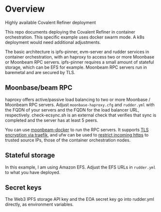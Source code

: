 # Overview

Highly available Covalent Refiner deployment

This repo documents deploying the Covalent Refiner in container orchestration. This specific example uses docker swarm mode. A k8s deployment would need additional adjustments.

The basic architecture is ipfs-pinner, evm-server and rudder services in container orchestration, with an haproxy to access two or more Moonbase or Moonbeam RPC servers. ipfs-pinner requires a small amount of stateful storage, which can be EFS for example. Moonbeam RPC servers run in baremetal and are secured by TLS.

## Moonbase/beam RPC

haproxy offers active/passive load balancing to two or more Moonbase / Moonbeam RPC servers. Adjust `moonbase-haproxy.cfg` and `rudder.yml` with the FQDN of your servers and the FQDN for the load balancer URL, respectively. check-ecsync.sh is an external check that verifies that sync is completed and the server has at least 5 peers.

You can use [moonbeam-docker](https://github.com/CryptoManufaktur-io/moonbeam-docker) to run the RPC servers. It supports [TLS encryption via traefik](https://eth-docker.net/Usage/ReverseProxy), and ufw can be used to [restrict incoming https](https://eth-docker.net/Support/Cloud) to trusted source IPs, those of the container orchestration nodes.

## Stateful storage

In this example, I am using Amazon EFS. Adjust the EFS URLs in `rudder.yml` to what you have deployed.

## Secret keys

The Web3 IPFS storage API key and the EOA secret key go into rudder.yml directly, as environment variables.

